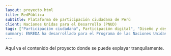 ```yaml
---
layout: proyecto.html
title: RedPública
subtitle: Plataforma de participación ciudadana de Perú
client: Naciones Unidas para el Desarrollo (PNUD)
tags: ["Participación ciudadana", Participación digital", "Diseño y desarrollo"]
summary: ENREDA ha desarrollado para el Programa de las Naciones Unidas para el Desarollo (PNUD), la plataforma Redpública, Con el fin de impulsar la participación ciudadana y reunir las propuestas de los peruanos y pernuanas para crear una "agenda país"
---
```


Aquí va el contenido del proyecto donde se puede explayar tranquilamente.
